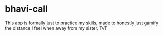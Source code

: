 # bhavi-call
This app is formally just to practice my skills, made to honestly just gamify the distance I feel when away from my sister. TvT


